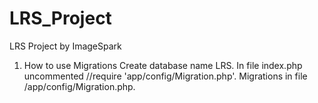 # LRS_Project
LRS Project
by ImageSpark

1. How to use Migrations
Create database name LRS. In file index.php uncommented //require 'app/config/Migration.php'.
Migrations in file /app/config/Migration.php.